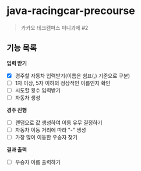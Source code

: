 # java-racingcar-precourse
> 카카오 테크캠퍼스 미니과제 #2

## 기능 목록
**입력 받기**
- [x] 경주할 자동차 입력받기(이름은 쉼표(,) 기준으로 구분)
- [ ] 1자 이상, 5자 이하의 정상적인 이름인지 확인
- [ ] 시도할 횟수 입력받기
- [ ] 자동차 생성

**경주 진행**
- [ ] 랜덤으로 값 생성하여 이동 유무 결정하기
- [ ] 자동차 이동 거리에 따라 "-" 생성
- [ ] 가장 많이 이동한 우승자 찾기

**결과 출력**
- [ ] 우승자 이름 출력하기
